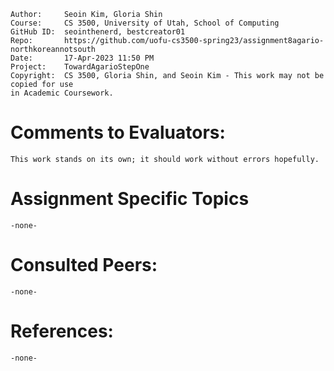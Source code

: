 ﻿```
Author:		Seoin Kim, Gloria Shin
Course:     CS 3500, University of Utah, School of Computing
GitHub ID:  seointhenerd, bestcreator01
Repo:       https://github.com/uofu-cs3500-spring23/assignment8agario-northkoreannotsouth
Date:       17-Apr-2023 11:50 PM
Project:    TowardAgarioStepOne
Copyright:  CS 3500, Gloria Shin, and Seoin Kim - This work may not be copied for use 
in Academic Coursework.
```

# Comments to Evaluators:

	This work stands on its own; it should work without errors hopefully.

# Assignment Specific Topics

	-none-

# Consulted Peers:

	-none-

# References:
	
	-none-